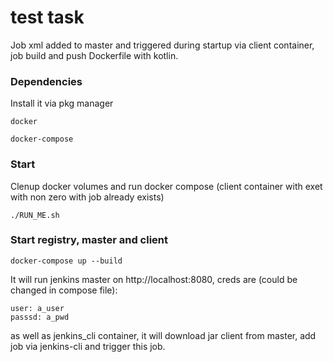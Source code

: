 # test task
Job xml added to master and triggered during startup via client container, job build and push Dockerfile with kotlin.

### Dependencies
Install it via pkg manager

    docker

    docker-compose


### Start

Clenup docker volumes and run docker compose (client container with exet with non zero with job already exists)

    ./RUN_ME.sh


### Start registry, master and client

    docker-compose up --build

It will run jenkins master on http://localhost:8080, creds are (could be changed in compose file):

    user: a_user
    passsd: a_pwd

as well as jenkins_cli container, it will download jar client from master, add job via jenkins-cli and trigger this job.
